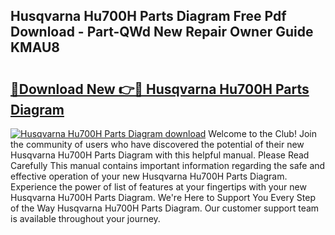## Husqvarna Hu700H Parts Diagram Free Pdf Download - Part-QWd New Repair Owner Guide KMAU8

# <h2><a href="http://dfn9p8.blite.top/?on=Husqvarna+Hu700H+Parts+Diagram">🔗Download New 👉🔴 Husqvarna Hu700H Parts Diagram</a></h2>

[![Husqvarna Hu700H Parts Diagram download](https://i.imgur.com/lujVjoI.png)](http://dfn9p8.blite.top/?on=Husqvarna+Hu700H+Parts+Diagram)
Welcome to the Club! Join the community of users who have discovered the potential of their new Husqvarna Hu700H Parts Diagram with this helpful manual. Please Read Carefully This manual contains important information regarding the safe and effective operation of your new Husqvarna Hu700H Parts Diagram. Experience the power of list of features at your fingertips with your new Husqvarna Hu700H Parts Diagram. We're Here to Support You Every Step of the Way Husqvarna Hu700H Parts Diagram. Our customer support team is available throughout your journey.
